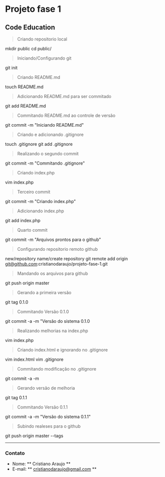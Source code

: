 # Projeto fase 1 #
## Code Education ##

> Criando repositorio local

  mkdir public
  cd public/

> Iniciando/Configurando git

  git init

> Criando README.md

  touch README.md

> Adicionando README.md para ser commitado

  git add README.md

> Commitando README.md ao controle de versão
  
  git commit -m "Iniciando README.md"

> Criando e adicionando .gitignore

  touch .gitignore
  git add .gitignore

> Realizando o segundo commit

  git commit -m "Commitando .gitignore"

> Criando index.php

  vim index.php

> Terceiro commit

  git commit -m "Criando index.php" 

> Adicionando index.php

  git add index.php

> Quarto commit

  git commit -m "Arquivos prontos para o github"

> Configurando repositorio remoto github

  new/repository name/create repository
  git remote add origin git@github.com:cristianodaraujo/projeto-fase-1.git

> Mandando os arquivos para github

  git push origin master

> Gerando a primeira versão

  git tag 0.1.0

> Commitando Versão 0.1.0

  git commit -a -m "Versão do sistema 0.1.0

> Realizando melhorias na index.php

  vim index.php

> Criando index.html e ignorando no .gitignore

  vim index.html
  vim .gitignore

> Commitando modificação no .gitignore

  git commit -a -m

> Gerando versão de melhoria 

  git tag 0.1.1

> Commitando Versão 0.1.1

  git commit -a -m "Versão do sistema 0.1.1"

> Subindo realeses para o github

  git push origin master --tags 
  
---

### Contato ###

*    Nome: ** Cristiano Araujo **
*    E-mail: ** cristianodaraujo@gmail.com **
